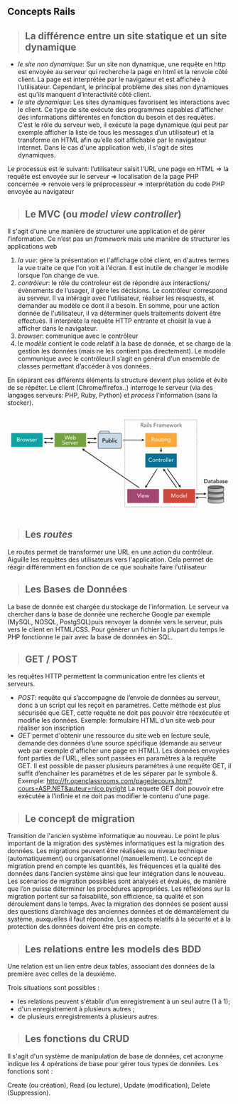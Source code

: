 ## Concepts Rails

> ## La différence entre un site statique et un site dynamique
* *le site non dynamique*: Sur un site non dynamique, une requête en http est envoyée au serveur qui recherche la page en html et la renvoie côté client. La page est interprétée par le navigateur et est affichée à l’utilisateur. Cependant, le principal problème des sites non dynamiques est qu'ils manquent d’interactivité côté client. 
* *le site dynamique*: Les sites dynamiques favorisent les interactions avec le client. Ce type de site exécute des programmes capables d'afficher des informations différentes en fonction du besoin et des requêtes. C’est le rôle du serveur web, il exécute la page dynamique (qui peut par exemple afficher la liste de tous les messages d’un utilisateur) et la transforme en HTML afin qu’elle soit affichable par le navigateur internet.
Dans le cas d'une application web, il s'agit de sites dynamiques.

Le processus est le suivant: l’utilisateur saisit l'URL une page en HTML => la requête est envoyée sur le serveur => localisation de la page PHP concernée => renvoie vers le préprocesseur => interprétation du code PHP envoyée au navigateur


> ## Le MVC (ou *model view controller*) 
Il s'agit d'une une manière de structurer une application et de gérer l’information. Ce n’est pas un *framework* mais une manière de structurer les applications web
1. *la vue*: gère la présentation et l'affichage côté client, en d'autres termes la vue traite ce que l'on voit à l'écran. Il est inutile de changer le modèle lorsque l’on change de vue.
2. *contrôleur*: le rôle du controleur est de répondre aux interactions/évènements de l’usager, il gère les décisions. Le contrôleur correspond au serveur. Il va intéragir avec l’utilisateur, réaliser les resquests, et demander au modèle ce dont il a besoin. En somme, pour une action donnée de l'utilisateur, il va déterminer quels traitements doivent être effectués. Il interprète la requête HTTP entrante et choisit la vue à afficher dans le navigateur.
3. *browser*: communique avec le contrôleur
4. le *modèle* contient le code relatif à la base de donnée, et se charge de la gestion les données (mais ne les contient pas directement). Le modèle communique avec le contrôleur.Il s’agit en général d'un ensemble de classes permettant d’accéder à vos données.

En séparant ces différents éléments la structure devient plus solide et évite de se répéter. 
Le client (Chrome/firefox..) interroge le serveur (via des langages serveurs: PHP, Ruby, Python) et *process* l’information (sans la stocker). 

![MVC_explained](https://raw.githubusercontent.com/mdang/resources/master/ruby/rails/rails_architecture.png)


>## Les *routes*
Le routes permet de transformer une URL en une action du contrôleur. Aiguille les requêtes des utilisateurs vers l'application. Cela permet de réagir différemment en fonction de ce que souhaite faire l'utilisateur
 
> ## Les Bases de Données
La base de donnée est chargée du stockage de l’information. Le serveur va chercher dans la base de donnée une recherche Google par exemple (MySQL, NOSQL, PostgSQL)puis renvoyer la donnée vers le serveur, puis vers le client en HTML/CSS. Pour générer un fichier la plupart du temps le PHP fonctionne le pair avec la base de données en SQL. 

> ## GET / POST
les requêtes HTTP permettent la communication entre les clients et serveurs.  
- *POST*: requête qui s’accompagne de l’envoie de données au serveur, donc à un script qui les reçoit en paramètres. Cette méthode est plus sécurisée que GET, cette requête ne doit pas pouvoir être réexécutée et modifie les données.
Exemple: formulaire HTML d'un site web pour réaliser son inscription
- *GET* permet d'obtenir une ressource du site web en lecture seule, demande des données d’une source spécifique (demande au serveur web par exemple d'afficher une page en HTML). Les données envoyées font parties de l’URL, elles sont passées en paramètres à la requête GET. Il est possible de passer plusieurs paramètres à une requête GET, il suffit d’enchaîner les paramètres et de les séparer par le symbole &. 
Exemple:  http://fr.openclassrooms.com/pagedecours.html?cours=ASP.NET&auteur=nico.pyright
La requete GET doit pouvoir etre exécutée à l'infinie et ne doit pas modifier le contenu d'une page. 

> ## Le concept de migration
Transition de l'ancien système informatique au nouveau. Le point le plus important de la migration des systèmes informatiques est la migration des données. Les migrations peuvent être réalisées au niveau technique (automatiquement) ou organisationnel (manuellement). 
Le concept de migration prend en compte les quantités, les fréquences et la qualité des données dans l’ancien système ainsi que leur intégration dans le nouveau. Les scénarios de migration possibles sont analysés et évalués, de manière que l’on puisse déterminer les procédures appropriées.
Les réflexions sur la migration portent sur sa faisabilité, son efficience, sa qualité et son déroulement dans le temps.
Avec la migration des données se posent aussi des questions d’archivage des anciennes données et de démantèlement du système, auxquelles il faut répondre. Les aspects relatifs à la sécurité et à la protection des données doivent être pris en compte.


> ## Les relations entre les models des BDD
Une relation est un lien entre deux tables, associant des données de la première avec celles de la deuxième.

Trois situations sont possibles :

* les relations peuvent s'établir d'un enregistrement à un seul autre (1 à 1);
* d'un enregistrement à plusieurs autres ;
* de plusieurs enregistrements à plusieurs autres.

> ## Les fonctions du CRUD
Il s'agit d'un système de manipulation de base de données, cet acronyme indique les 4 opérations de base pour gérer tous types de données.
Les fonctions sont :

Create (ou création),
Read (ou lecture),
Update (modification),
Delete (Suppression).
